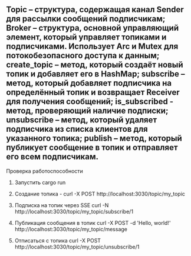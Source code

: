 Topic – структура, содержащая канал Sender для рассылки сообщений подписчикам;
Broker – структура, основной управляющий элемент, который управляет топиками и подписчиками. Использует Arc и Mutex для потокобезопасного доступа к данным;
create_topic – метод, который создаёт новый топик и добавляет его в HashMap;
subscribe – метод, который добавляет подписчика на определённый топик и возвращает Receiver для получения сообщений;
is_subscribed - метод, проверяющий наличие подписки;
unsubscribe – метод, который удаляет подписчика из списка клиентов для указанного топика;
publish – метод, который публикует сообщение в топик и отправляет его всем подписчикам.
--------------------

Проверка работоспособности
1) Запустить сargo run
2) Создание топика -
curl -X POST http://localhost:3030/topic/my_topic

3) Подписка на топик через SSE
curl -N http://localhost:3030/topic/my_topic/subscribe/1

4) Публикация сообщения в топик
curl -X POST -d 'Hello, world!' http://localhost:3030/topic/my_topic/message

5) Отписаться с топика
curl -X POST http://localhost:3030/topic/my_topic/unsubscribe/1

